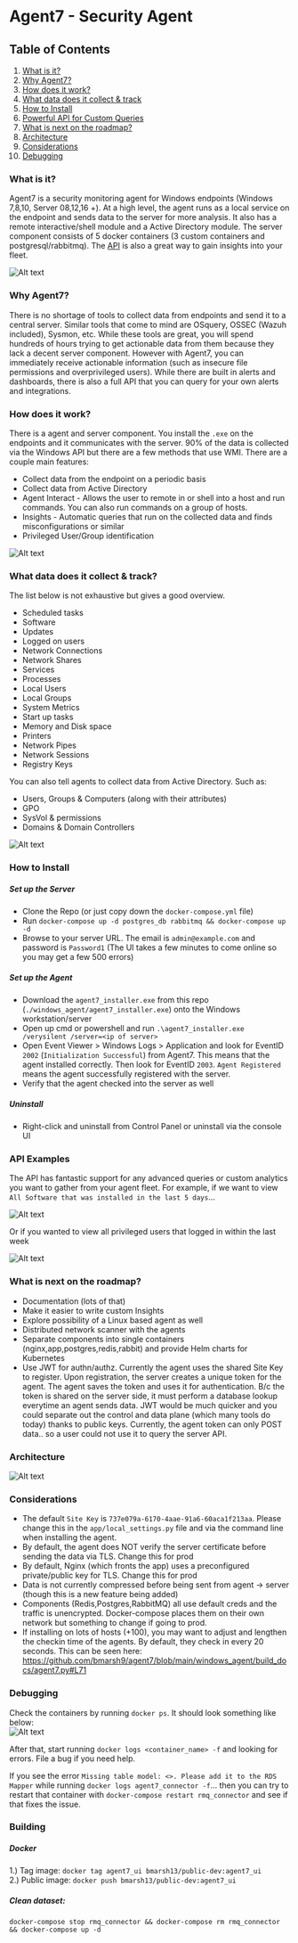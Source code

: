 # Agent7 - Security Agent

## Table of Contents
1. [What is it?](#what-is-it)
2. [Why Agent7?](#why-agent7)
3. [How does it work?](#how-does-it-work)
4. [What data does it collect & track](#What-data-does-it-collect--track)
5. [How to Install](#how-to-install)
6. [Powerful API for Custom Queries](#api-examples)
7. [What is next on the roadmap?](#what-is-next-on-the-roadmap)
8. [Architecture](#Architecture)
9. [Considerations](#considerations)  
10. [Debugging](#debugging)  


### What is it?
Agent7 is a security monitoring agent for Windows endpoints (Windows 7,8,10, Server 08,12,16 +). At a high level, the agent runs as a local service on the endpoint and sends data to the server for more analysis. It also has a remote interactive/shell module and a Active Directory module. The server component consists of 5 docker containers (3 custom containers and postgresql/rabbitmq). The [API](#api-examples) is also a great way to gain insights into your fleet.

![Alt text](photos/a7_dash.PNG?raw=true "Dashboard")  

### Why Agent7?
There is no shortage of tools to collect data from endpoints and send it to a central server. Similar tools that come to mind are OSquery, OSSEC (Wazuh included), Sysmon, etc. While these tools are great, you will spend hundreds of hours trying to get actionable data from them because they lack a decent server component. However with Agent7, you can immediately receive actionable information (such as insecure file permissions and overprivileged users). While there are built in alerts and dashboards, there is also a full API that you can query for your own alerts and integrations.

### How does it work?
There is a agent and server component. You install the `.exe` on the endpoints and it communicates with the server. 90% of the data is collected via the Windows API but there are a few methods that use WMI. There are a couple main features:  
+ Collect data from the endpoint on a periodic basis
+ Collect data from Active Directory  
+ Agent Interact - Allows the user to remote in or shell into a host and run commands. You can also run commands on a group of hosts.  
+ Insights - Automatic queries that run on the collected data and finds misconfigurations or similar
+ Privileged User/Group identification

![Alt text](photos/a7_map.PNG?raw=true "Logon Map")  

### What data does it collect & track?
The list below is not exhaustive but gives a good overview.   
+ Scheduled tasks  
+ Software  
+ Updates  
+ Logged on users  
+ Network Connections  
+ Network Shares  
+ Services  
+ Processes  
+ Local Users  
+ Local Groups  
+ System Metrics  
+ Start up tasks  
+ Memory and Disk space  
+ Printers  
+ Network Pipes  
+ Network Sessions  
+ Registry Keys  

You can also tell agents to collect data from Active Directory. Such as:  
+ Users, Groups & Computers (along with their attributes)    
+ GPO  
+ SysVol & permissions  
+ Domains & Domain Controllers  

![Alt text](photos/a7_1.PNG?raw=true "Sch Tasks")  

### How to Install  
##### Set up the Server  
+ Clone the Repo (or just copy down the `docker-compose.yml` file)  
+ Run `docker-compose up -d postgres_db rabbitmq && docker-compose up -d`  
+ Browse to your server URL. The email is `admin@example.com` and password is `Password1` (The UI takes a few minutes to come online so you may get a few 500 errors)  

##### Set up the Agent  
+ Download the `agent7_installer.exe` from this repo (`./windows_agent/agent7_installer.exe`) onto the Windows workstation/server  
+ Open up cmd or powershell and run `.\agent7_installer.exe /verysilent /server=<ip of server>`  
+ Open Event Viewer > Windows Logs > Application and look for EventID `2002` (`Initialization Successful`) from Agent7. This means that the agent installed correctly. Then look for EventID `2003`. `Agent Registered` means the agent successfully registered with the server.
+ Verify that the agent checked into the server as well
##### Uninstall  
+ Right-click and uninstall from Control Panel or uninstall via the console UI

### API Examples  
The API has fantastic support for any advanced queries or custom analytics you want to gather from your agent fleet. For example, if we want to view `All Software that was installed in the last 5 days`...  

![Alt text](photos/a7_api.PNG?raw=true "API")  

Or if you wanted to view all privileged users that logged in within the last week  

![Alt text](photos/a7_api_2.PNG?raw=true "API")  

### What is next on the roadmap?  
+ Documentation (lots of that)  
+ Make it easier to write custom Insights  
+ Explore possibility of a Linux based agent as well  
+ Distributed network scanner with the agents  
+ Separate components into single containers (nginx,app,postgres,redis,rabbit) and provide Helm charts for Kubernetes  
+ Use JWT for authn/authz. Currently the agent uses the shared Site Key to register. Upon registration, the server creates a unique token for the agent. The agent saves the token and uses it for authentication. B/c the token is shared on the server side, it must perform a database lookup everytime an agent sends data. JWT would be much quicker and you could separate out the control and data plane (which many tools do today) thanks to public keys. Currently, the agent token can only POST data.. so a user could not use it to query the server API.

### Architecture
![Alt text](photos/agent7_arch.PNG?raw=true "Architecture")  

### Considerations 
+ The default `Site Key` is `737e079a-6170-4aae-91a6-60aca1f213aa`. Please change this in the `app/local_settings.py` file and via the command line when installing the agent.  
+ By default, the agent does NOT verify the server certificate before sending the data via TLS. Change this for prod  
+ By default, Nginx (which fronts the app) uses a preconfigured private/public key for TLS. Change this for prod    
+ Data is not currently compressed before being sent from agent -> server (though this is a new feature being added)  
+ Components (Redis,Postgres,RabbitMQ) all use default creds and the traffic is unencrypted. Docker-compose places them on their own network but something to change if going to prod.  
+ If installing on lots of hosts (+100), you may want to adjust and lengthen the checkin time of the agents. By default, they check in every 20 seconds. This can be seen here:
https://github.com/bmarsh9/agent7/blob/main/windows_agent/build_docs/agent7.py#L71  

### Debugging  
Check the containers by running `docker ps`. It should look something like below:  
![Alt text](photos/a7_docker_status.PNG?raw=true "Docker ps")  

After that, start running `docker logs <container_name> -f` and looking for errors. File a bug if you need help.  

If you see the error `Missing table model: <>. Please add it to the RDS Mapper` while running `docker logs agent7_connector -f`... then you can try to restart that container with `docker-compose restart rmq_connector` and see if that fixes the issue.  


### Building  
##### Docker  
1.) Tag image: `docker tag agent7_ui bmarsh13/public-dev:agent7_ui`  
2.) Public image: `docker push bmarsh13/public-dev:agent7_ui`  

##### Clean dataset:  
`docker-compose stop rmq_connector && docker-compose rm rmq_connector && docker-compose up -d`

